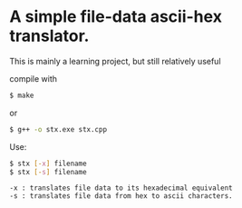# A simple file-data ascii-hex translator.

This is mainly a learning project, but still relatively useful

compile with 
```bash
$ make
```

or

```bash
$ g++ -o stx.exe stx.cpp
```

Use:
	
```bash
$ stx [-x] filename
$ stx [-s] filename
```
	-x : translates file data to its hexadecimal equivalent
	-s : translates file data from hex to ascii characters.